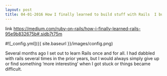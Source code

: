 ```yaml
---
layout: post
title: 04-01-2016 How I finally learned to build stuff with Rails  I built 12 web apps in 12 weeks 
---
```


link <https://medium.com/ruby-on-rails/how-i-finally-learned-rails-95e9b832675b#.sidb7t75m>

#![_config.yml]({{ site.baseurl }}/images/config.png)

Several months ago I set out to learn Rails once and for all. I had dabbled with rails several times in the prior years, but I would always simply give up or find something ‘more interesting’ when I got stuck or things became difficult.


